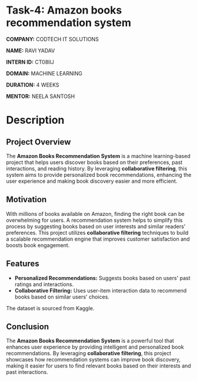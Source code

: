# **Task-4:** Amazon books recommendation system

**COMPANY:** CODTECH IT SOLUTIONS

**NAME:** RAVI YADAV

**INTERN ID:** CT08IIJ

**DOMAIN:** MACHINE LEARNING

**DURATION:** 4 WEEKS

**MENTOR:** NEELA SANTOSH


# **Description**

## Project Overview
The **Amazon Books Recommendation System** is a machine learning-based project that helps users discover books based on their preferences, past interactions, and reading history. By leveraging **collaborative filtering**, this system aims to provide personalized book recommendations, enhancing the user experience and making book discovery easier and more efficient.

## Motivation
With millions of books available on Amazon, finding the right book can be overwhelming for users. A recommendation system helps to simplify this process by suggesting books based on user interests and similar readers' preferences. This project utilizes **collaborative filtering** techniques to build a scalable recommendation engine that improves customer satisfaction and boosts book engagement.

## Features
- **Personalized Recommendations:** Suggests books based on users' past ratings and interactions.
- **Collaborative Filtering:** Uses user-item interaction data to recommend books based on similar users' choices.

The dataset is sourced from Kaggle.

## Conclusion
The **Amazon Books Recommendation System** is a powerful tool that enhances user experience by providing intelligent and personalized book recommendations. By leveraging **collaborative filtering**, this project showcases how recommendation systems can improve book discovery, making it easier for users to find relevant books based on their interests and past interactions.
